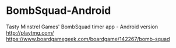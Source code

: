 # BombSquad-Android
Tasty Minstrel Games' BombSquad timer app - Android version
http://playtmg.com/
https://www.boardgamegeek.com/boardgame/142267/bomb-squad
